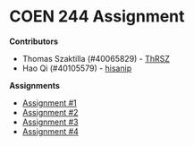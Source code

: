 # COEN 244 Assignment

**Contributors**
 - Thomas Szaktilla (#40065829) - [ThRSZ](https://github.com/ThRSZ)
 - Hao Qi (#40105579) - [hisanip](https://github.com/hisanip)

**Assignments**
- [Assignment #1](https://github.com/ThRSZ/COEN244-Assignments/tree/main/As1)
- [Assignment #2](https://github.com/ThRSZ/COEN244-Assignments/tree/main/As2)
- [Assignment #3](https://github.com/ThRSZ/COEN244-Assignments/tree/main/As3)
- [Assignment #4](https://github.com/ThRSZ/COEN244-Assignments/tree/main/As4)

